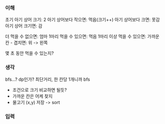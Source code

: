 ### 이해

초기 아기 상어 크기: 2
아기 상어보다 작으면: 먹음(크기++)
아기 상어보다 크면: 못감
아기 상어 크기면: 감

더 먹을 수 없으면: 엄마
1마리 먹을 수 있으면: 먹음
1마리 이상 먹을 수 있으면: 가까운 칸 - 겹치면: 위 -> 왼쪽

몇 초 동안 먹을 수 있는지?

### 생각

bfs...? dp인가?
최단거리, 한 칸당 1개니까 bfs

- 조건으로 크기 비교하면 될듯?
- 가까운 칸은 어케 찾지
- 물고기 (x,y) 저장 -> sort

### 입력
